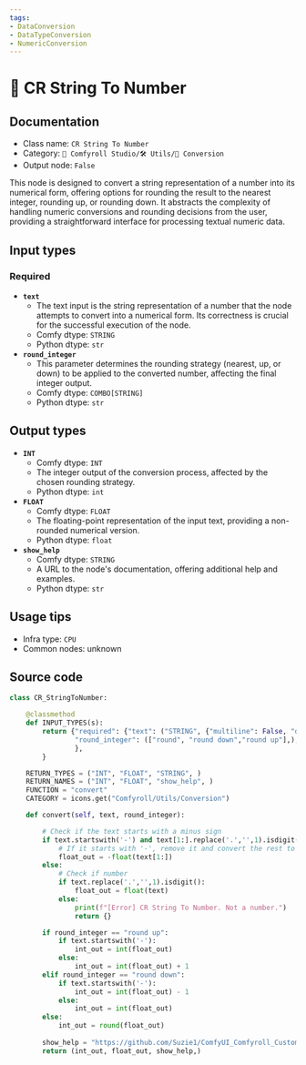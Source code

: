 ```yaml
---
tags:
- DataConversion
- DataTypeConversion
- NumericConversion
---
```


# 🔧 CR String To Number
## Documentation
- Class name: `CR String To Number`
- Category: `🧩 Comfyroll Studio/🛠️ Utils/🔧 Conversion`
- Output node: `False`

This node is designed to convert a string representation of a number into its numerical form, offering options for rounding the result to the nearest integer, rounding up, or rounding down. It abstracts the complexity of handling numeric conversions and rounding decisions from the user, providing a straightforward interface for processing textual numeric data.
## Input types
### Required
- **`text`**
    - The text input is the string representation of a number that the node attempts to convert into a numerical form. Its correctness is crucial for the successful execution of the node.
    - Comfy dtype: `STRING`
    - Python dtype: `str`
- **`round_integer`**
    - This parameter determines the rounding strategy (nearest, up, or down) to be applied to the converted number, affecting the final integer output.
    - Comfy dtype: `COMBO[STRING]`
    - Python dtype: `str`
## Output types
- **`INT`**
    - Comfy dtype: `INT`
    - The integer output of the conversion process, affected by the chosen rounding strategy.
    - Python dtype: `int`
- **`FLOAT`**
    - Comfy dtype: `FLOAT`
    - The floating-point representation of the input text, providing a non-rounded numerical version.
    - Python dtype: `float`
- **`show_help`**
    - Comfy dtype: `STRING`
    - A URL to the node's documentation, offering additional help and examples.
    - Python dtype: `str`
## Usage tips
- Infra type: `CPU`
- Common nodes: unknown


## Source code
```python
class CR_StringToNumber: 

    @classmethod
    def INPUT_TYPES(s):
        return {"required": {"text": ("STRING", {"multiline": False, "default": "text", "forceInput": True}),
                "round_integer": (["round", "round down","round up"],),
                },
        }

    RETURN_TYPES = ("INT", "FLOAT", "STRING", )
    RETURN_NAMES = ("INT", "FLOAT", "show_help", )
    FUNCTION = "convert"
    CATEGORY = icons.get("Comfyroll/Utils/Conversion")

    def convert(self, text, round_integer):

        # Check if the text starts with a minus sign
        if text.startswith('-') and text[1:].replace('.','',1).isdigit():
            # If it starts with '-', remove it and convert the rest to int and float
            float_out = -float(text[1:])
        else:
            # Check if number
            if text.replace('.','',1).isdigit():
                float_out = float(text)
            else:
                print(f"[Error] CR String To Number. Not a number.")
                return {}

        if round_integer == "round up":
            if text.startswith('-'):
                int_out = int(float_out)
            else:
                int_out = int(float_out) + 1
        elif round_integer == "round down": 
            if text.startswith('-'):
                int_out = int(float_out) - 1
            else:
                int_out = int(float_out)
        else:
            int_out = round(float_out)
        
        show_help = "https://github.com/Suzie1/ComfyUI_Comfyroll_CustomNodes/wiki/Conversion-Nodes#cr-string-to-number"
        return (int_out, float_out, show_help,)

```
